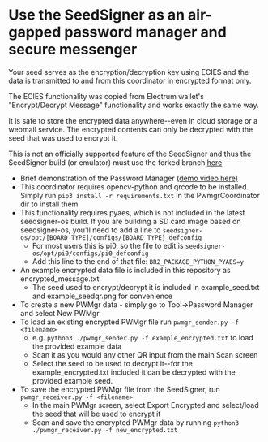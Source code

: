 # Use the SeedSigner as an air-gapped password manager and secure messenger

Your seed serves as the encryption/decryption key using ECIES and the data is transmitted to and from this coordinator in encrypted format only.

The ECIES functionality was copied from Electrum wallet's "Encrypt/Decrypt Message" functionality and works exactly the same way.

It is safe to store the encrypted data anywhere--even in cloud storage or a webmail service.  The encrypted contents can only be decrypted with the seed that was used to encrypt it.

This is not an officially supported feature of the SeedSigner and thus the SeedSigner build (or emulator) must use the forked branch [here](https://github.com/BamaHodl/seedsigner/tree/PasswordManager)

* Brief demonstration of the Password Manager [(demo video here)](https://youtu.be/2L99mucvZrg)
* This coordinator requires opencv-python and qrcode to be installed.  Simply run `pip3 install -r requirements.txt` in the PwmgrCoordinator dir to install them
* This functionality requires pyaes, which is not included in the latest seedsigner-os build.  If you are building a SD card image based on seedsigner-os, you'll need to add a line to `seedsigner-os/opt/[BOARD_TYPE]/configs/[BOARD_TYPE]_defconfig`
   - For most users this is pi0, so the file to edit is `seedsigner-os/opt/pi0/configs/pi0_defconfig`
   - Add this line to the end of that file: `BR2_PACKAGE_PYTHON_PYAES=y`
* An example encrypted data file is included in this repository as encrypted_message.txt
   - The seed used to encrypt/decrypt it is included in example_seed.txt and example_seedqr.png for convenience
* To create a new PWMgr data - simply go to Tool->Password Manager and select New PWMgr
* To load an existing encrypted PWMgr file run `pwmgr_sender.py -f <filename>`
  - e.g. `python3 ./pwmgr_sender.py -f example_encrypted.txt` to load the provided example data
  - Scan it as you would any other QR input from the main Scan screen
  - Select the seed to be used to decrypt it--for the example_encrypted.txt included it can be decrypted with the provided example seed.
* To save the encrypted PWMgr file from the SeedSigner, run `pwmgr_receiver.py -f <filename>`
  - In the main PWMgr screen, select Export Encrypted and select/load the seed that will be used to encrypt it
  - Scan and save the encrypted PWMgr data by running `python3 ./pwmgr_receiver.py -f new_encrypted.txt`

